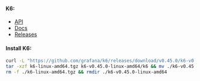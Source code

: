 #### K6:
- [API](https://k6.io/docs/javascript-api/)
- [Docs](https://k6.io/docs/)
- [Releases](https://github.com/grafana/k6/releases)

#### Install K6:
```bash
curl -L "https://github.com/grafana/k6/releases/download/v0.45.0/k6-v0.45.0-linux-amd64.tar.gz" -o k6-linux-amd64.tgz && \
tar -xzf k6-linux-amd64.tgz k6-v0.45.0-linux-amd64/k6 && mv ./k6-v0.45.0-linux-amd64/k6 /usr/local/bin/ && \
rm -f ./k6-linux-amd64.tgz && rmdir ./k6-v0.45.0-linux-amd64
```
